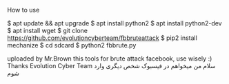 How to use 

$ apt update && apt upgrade 
$ apt install python2 
$ apt install python2-dev 
$ apt install wget 
$ git clone https://github.com/evolutioncyberteam/fbbruteattack
$ pip2 install mechanize 
$ cd sdcard
$ python2 fbbrute.py

uploaded by Mr.Brown this tools for brute attack facebook, use wisely :)
Thanks Evolution Cyber Team
سلام من میخواهم در فیسبوک شخص دیگری وارد شوم

